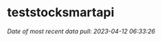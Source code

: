 
<!-- README.md is generated from README.Rmd. Please edit that file -->

# teststocksmartapi

*Date of most recent data pull: 2023-04-12 06:33:26*
